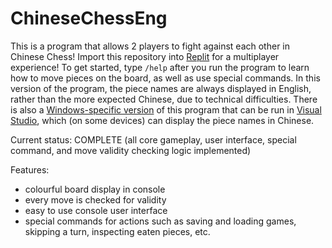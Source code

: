 # ChineseChessEng

This is a program that allows 2 players to fight against each other in Chinese Chess! Import this repository into [Replit](https://replit.com/) for a multiplayer experience! To get started, type `/help` after you run the program to learn how to move pieces on the board, as well as use special commands. In this version of the program, the piece names are always displayed in English, rather than the more expected Chinese, due to technical difficulties. There is also a [Windows-specific version](https://github.com/RC2630/ChineseChess) of this program that can be run in [Visual Studio](https://visualstudio.microsoft.com/), which (on some devices) can display the piece names in Chinese.

Current status: COMPLETE (all core gameplay, user interface, special command, and move validity checking logic implemented)

Features:
  - colourful board display in console
  - every move is checked for validity
  - easy to use console user interface
  - special commands for actions such as saving and loading games, skipping a turn, inspecting eaten pieces, etc.
